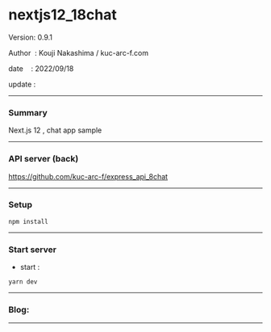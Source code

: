 ﻿# nextjs12_18chat

 Version: 0.9.1

 Author  : Kouji Nakashima / kuc-arc-f.com

 date    : 2022/09/18

 update  :

***
### Summary

Next.js 12 , chat app sample

***
### API server (back)

https://github.com/kuc-arc-f/express_api_8chat

***
### Setup

```
npm install
```

***
### Start server
* start :

```
yarn dev
```

***
### Blog:

***

